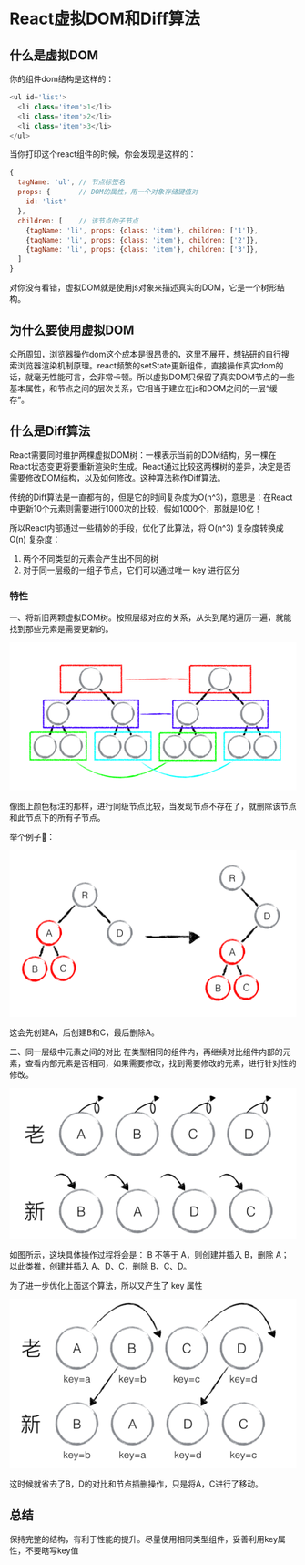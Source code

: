 # React虚拟DOM和Diff算法
## 什么是虚拟DOM

你的组件dom结构是这样的：

```js
<ul id='list'>
  <li class='item'>1</li>
  <li class='item'>2</li>
  <li class='item'>3</li>
</ul>
```

当你打印这个react组件的时候，你会发现是这样的：

```js
{
  tagName: 'ul', // 节点标签名
  props: {       // DOM的属性，用一个对象存储键值对
    id: 'list'
  },
  children: [    // 该节点的子节点
    {tagName: 'li', props: {class: 'item'}, children: ['1']},
    {tagName: 'li', props: {class: 'item'}, children: ['2']},
    {tagName: 'li', props: {class: 'item'}, children: ['3']},
  ]
}
```

对你没有看错，虚拟DOM就是使用js对象来描述真实的DOM，它是一个树形结构。


## 为什么要使用虚拟DOM

众所周知，浏览器操作dom这个成本是很昂贵的，这里不展开，想钻研的自行搜索浏览器渲染机制原理。react频繁的setState更新组件，直接操作真实dom的话，就毫无性能可言，会非常卡顿。所以虚拟DOM只保留了真实DOM节点的一些基本属性，和节点之间的层次关系，它相当于建立在js和DOM之间的一层“缓存”。

## 什么是Diff算法

React需要同时维护两棵虚拟DOM树：一棵表示当前的DOM结构，另一棵在React状态变更将要重新渲染时生成。React通过比较这两棵树的差异，决定是否需要修改DOM结构，以及如何修改。这种算法称作Diff算法。

传统的Diff算法是一直都有的，但是它的时间复杂度为O(n^3)，意思是：在React中更新10个元素则需要进行1000次的比较，假如1000个，那就是10亿！

所以React内部通过一些精妙的手段，优化了此算法，将 O(n^3) 复杂度转换成 O(n) 复杂度：

1. 两个不同类型的元素会产生出不同的树
2. 对于同一层级的一组子节点，它们可以通过唯一 key 进行区分

### 特性

一、将新旧两颗虚拟DOM树。按照层级对应的关系，从头到尾的遍历一遍，就能找到那些元素是需要更新的。

![](./img/tree-2.png)

像图上颜色标注的那样，进行同级节点比较，当发现节点不存在了，就删除该节点和此节点下的所有子节点。

举个例子🌰：

![](./img/tree-1.png)

这会先创建A，后创建B和C，最后删除A。

二、同一层级中元素之间的对比
在类型相同的组件内，再继续对比组件内部的元素，查看内部元素是否相同，如果需要修改，找到需要修改的元素，进行针对性的修改。

![](./img/tree-3.png)

如图所示，这块具体操作过程将会是：
B 不等于 A，则创建并插入 B，删除 A；以此类推，创建并插入 A、D、C，删除 B、C、D。

为了进一步优化上面这个算法，所以又产生了 key 属性

![](./img/tree-4.png)

这时候就省去了B，D的对比和节点插删操作，只是将A，C进行了移动。

## 总结

保持完整的结构，有利于性能的提升。尽量使用相同类型组件，妥善利用key属性，不要瞎写key值